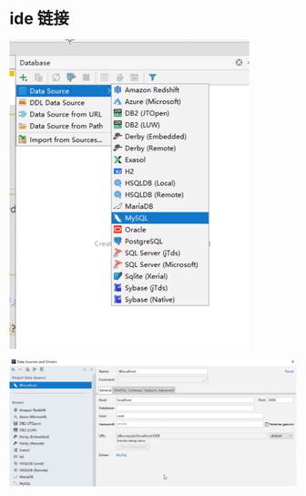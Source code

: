 # ide 链接

![](../.gitbook/assets/image%20%2834%29.png)

![](../.gitbook/assets/image%20%2839%29.png)

